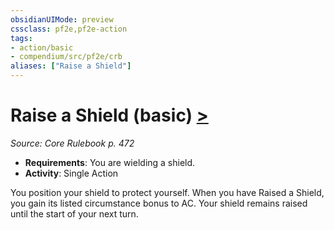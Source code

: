 ```yaml
---
obsidianUIMode: preview
cssclass: pf2e,pf2e-action
tags:
- action/basic
- compendium/src/pf2e/crb
aliases: ["Raise a Shield"]
---
```

# Raise a Shield (basic) [>](../core-rulebook/chapter-9-playing-the-game.md#Actions "Single Action")
*Source: Core Rulebook p. 472*  


- **Requirements**: You are wielding a shield.
- **Activity**: Single Action

You position your shield to protect yourself. When you have Raised a Shield, you gain its listed circumstance bonus to AC. Your shield remains raised until the start of your next turn.